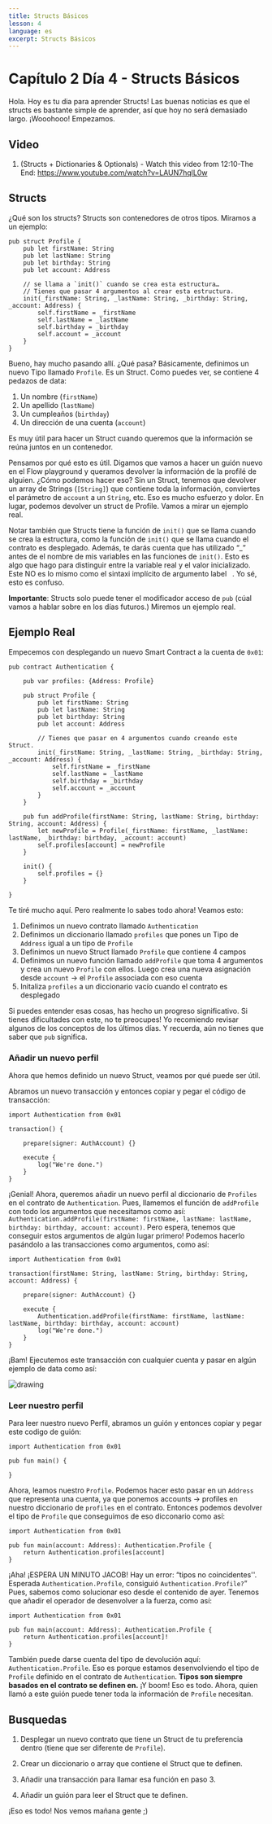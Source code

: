 ```yaml
---
title: Structs Básicos
lesson: 4
language: es
excerpt: Structs Básicos
---
```


# Capítulo 2 Día 4 - Structs Básicos

Hola. Hoy es tu dia para aprender Structs! Las buenas noticias es que el structs es bastante simple de aprender, así que hoy no será demasiado largo. ¡Wooohooo! Empezamos.

## Video

1. (Structs + Dictionaries & Optionals) - Watch this video from 12:10-The End: https://www.youtube.com/watch?v=LAUN7hqlL0w

## Structs

¿Qué son los structs? Structs son contenedores de otros tipos. Miramos a un ejemplo:

```cadence
pub struct Profile {
    pub let firstName: String
    pub let lastName: String
    pub let birthday: String
    pub let account: Address

    // se llama a `init()` cuando se crea esta estructura…
    // Tienes que pasar 4 argumentos al crear esta estructura.
    init(_firstName: String, _lastName: String, _birthday: String, _account: Address) {
        self.firstName = _firstName
        self.lastName = _lastName
        self.birthday = _birthday
        self.account = _account
    }
}
```

Bueno, hay mucho pasando allí. ¿Qué pasa? Básicamente, definimos un nuevo Tipo llamado `Profile`. Es un Struct. Como puedes ver, se contiene 4 pedazos de data:

1. Un nombre (`firstName`)
2. Un apellido (`lastName`)
3. Un cumpleaños (`birthday`)
4. Un dirección de una cuenta (`account`)

Es muy útil para hacer un Struct cuando queremos que la información se reúna juntos en un contenedor.

Pensamos por qué esto es útil. Digamos que vamos a hacer un guión nuevo en el Flow playground y queramos devolver la información de la profilé de alguien. ¿Cómo podemos hacer eso? Sin un Struct, tenemos que devolver un array de Strings (`[String]`) que contiene toda la información, conviertes el parámetro de `account` a un `String`, etc. Eso es mucho esfuerzo y dolor. En lugar, podemos devolver un struct de Profile. Vamos a mirar un ejemplo real.

Notar también que Structs tiene la función de `init()` que se llama cuando se crea la estructura, como la función de `init()` que se llama cuando el contrato es desplegado. Además, te darás cuenta que has utilizado “\_” antes de el nombre de mis variables en las funciones de `init()`. Esto es algo que hago para distinguir entre la variable real y el valor inicializado. Este NO es lo mismo como el sintaxi implícito de argumento label ` `. Yo sé, esto es confuso.

**Importante**: Structs solo puede tener el modificador acceso de `pub` (cúal vamos a hablar sobre en los días futuros.) Miremos un ejemplo real.

## Ejemplo Real

Empecemos con desplegando un nuevo Smart Contract a la cuenta de `0x01`:

```cadence
pub contract Authentication {

    pub var profiles: {Address: Profile}

    pub struct Profile {
        pub let firstName: String
        pub let lastName: String
        pub let birthday: String
        pub let account: Address

        // Tienes que pasar en 4 argumentos cuando creando este Struct.
        init(_firstName: String, _lastName: String, _birthday: String, _account: Address) {
            self.firstName = _firstName
            self.lastName = _lastName
            self.birthday = _birthday
            self.account = _account
        }
    }

    pub fun addProfile(firstName: String, lastName: String, birthday: String, account: Address) {
        let newProfile = Profile(_firstName: firstName, _lastName: lastName, _birthday: birthday, _account: account)
        self.profiles[account] = newProfile
    }

    init() {
        self.profiles = {}
    }

}
```

Te tiré mucho aquí. Pero realmente lo sabes todo ahora! Veamos esto:

1. Definimos un nuevo contrato llamado `Authentication`
2. Definimos un diccionario llamado `profiles` que pones un Tipo de `Address` igual a un tipo de `Profile`
3. Definimos un nuevo Struct llamado `Profile` que contiene 4 campos
4. Definimos un nuevo función llamado `addProfile` que toma 4 argumentos y crea un nuevo `Profile` con ellos. Luego crea una nueva asignación desde `account` -> el `Profile` associada con eso cuenta
5. Initaliza `profiles` a un diccionario vacío cuando el contrato es desplegado

Si puedes entender esas cosas, has hecho un progreso significativo. Si tienes dificultades con este, no te preocupes! Yo recomiendo revisar algunos de los conceptos de los últimos días. Y recuerda, aún no tienes que saber que `pub` significa.

### Añadir un nuevo perfil

Ahora que hemos definido un nuevo Struct, veamos por qué puede ser útil.

Abramos un nuevo transacción y entonces copiar y pegar el código de transacción:

```cadence
import Authentication from 0x01

transaction() {

    prepare(signer: AuthAccount) {}

    execute {
        log("We're done.")
    }
}
```

¡Genial! Ahora, queremos añadir un nuevo perfil al diccionario de `Profiles` en el contrato de `Authentication`. Pues, llamemos el función de `addProfile` con todo los argumentos que necesitamos como así: `Authentication.addProfile(firstName: firstName, lastName: lastName, birthday: birthday, account: account)`. Pero espera, tenemos que conseguir estos argumentos de algún lugar primero! Podemos hacerlo pasándolo a las transacciones como argumentos, como así:

```cadence
import Authentication from 0x01

transaction(firstName: String, lastName: String, birthday: String, account: Address) {

    prepare(signer: AuthAccount) {}

    execute {
        Authentication.addProfile(firstName: firstName, lastName: lastName, birthday: birthday, account: account)
        log("We're done.")
    }
}
```

¡Bam! Ejecutemos este transacción con cualquier cuenta y pasar en algún ejemplo de data como así:

<img src="/courses/beginner-cadence/txstuff.png" alt="drawing" size="400" />

### Leer nuestro perfil

Para leer nuestro nuevo Perfil, abramos un guión y entonces copiar y pegar este codigo de guión:

```cadence
import Authentication from 0x01

pub fun main() {

}
```

Ahora, leamos nuestro `Profile`. Podemos hacer esto pasar en un `Address` que representa una cuenta, ya que ponemos accounts -> profiles en nuestro diccionario de `profiles` en el contrato. Entonces podemos devolver el tipo de `Profile` que conseguimos de eso dicconario como así:

```cadence
import Authentication from 0x01

pub fun main(account: Address): Authentication.Profile {
    return Authentication.profiles[account]
}
```

¡Aha! ¡ESPERA UN MINUTO JACOB! Hay un error: “tipos no coincidentes''. Esperada `Authentication.Profile`, consiguió `Authentication.Profile?`” Pues, sabemos como solucionar eso desde el contenido de ayer. Tenemos que añadir el operador de desenvolver a la fuerza, como así:

```cadence
import Authentication from 0x01

pub fun main(account: Address): Authentication.Profile {
    return Authentication.profiles[account]!
}
```

También puede darse cuenta del tipo de devolución aquí: `Authentication.Profile`. Eso es porque estamos desenvolviendo el tipo de `Profile` definido en el contrato de `Authentication`. **Tipos son siempre basados en el contrato se definen en.** ¡Y boom! Eso es todo. Ahora, quien llamó a este guión puede tener toda la información de `Profile` necesitan.

## Busquedas

1. Desplegar un nuevo contrato que tiene un Struct de tu preferencia dentro (tiene que ser diferente de `Profile`).

2. Crear un diccionario o array que contiene el Struct que te definen.

3. Añadir una transacción para llamar esa función en paso 3.

4. Añadir un guión para leer el Struct que te definen.

¡Eso es todo! Nos vemos mañana gente ;)
